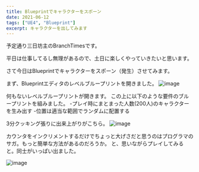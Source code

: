 ```yaml
---
title: Blueprintでキャラクターをスポーン
date: 2021-06-12
tags: ["UE4", "Blueprint"]
excerpt: キャラクターを出してみます
---
```


予定通り三日坊主のBranchTimesです。

平日は仕事してるし無理があるので、土日に楽しくやっていきたいと思います。

さて今日はBlueprintでキャラクターをスポーン（発生）させてみます。


まず、Blueprintエディタのレベルブループリントを開きました。
![image](https://user-images.githubusercontent.com/85426064/121763938-c4045900-cb7a-11eb-8d4d-767f7b381e19.png)


何もないレベルブループリントが開きます。
この上に以下のような要件のブループリントを組みました。
-プレイ時にまとまった人数(200人)のキャラクターを生み出す
-位置は適当な範囲でランダムに配置する


3分クッキング張りに出来上がりがこちら。
![image](https://user-images.githubusercontent.com/85426064/121763996-2eb59480-cb7b-11eb-9812-a743e77ae00f.png)


カウンタをインクリメントするだけでちょっと大げさだと思うのはプログラマのサガ。もっと簡単な方法があるのだろうか。
と、思いながらプレイしてみると。同士がいっぱい出ました。

![image](https://user-images.githubusercontent.com/85426064/121764641-768aea80-cb80-11eb-858a-7b730b575426.png)
